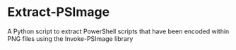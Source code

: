 # Extract-PSImage
A Python script to extract PowerShell scripts that have been encoded within PNG files using the Invoke-PSImage library  
